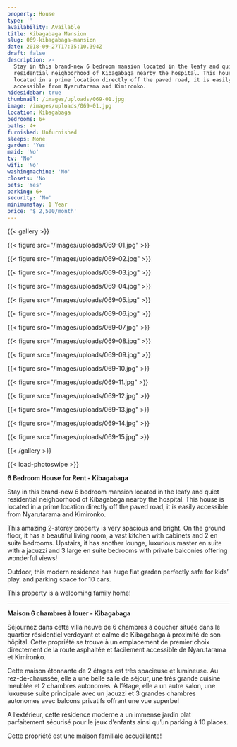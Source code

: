```yaml
---
property: House
type: ''
availability: Available
title: Kibagabaga Mansion
slug: 069-kibagabaga-mansion
date: 2018-09-27T17:35:10.394Z
draft: false
description: >-
  Stay in this brand-new 6 bedroom mansion located in the leafy and quiet
  residential neighborhood of Kibagabaga nearby the hospital. This house is
  located in a prime location directly off the paved road, it is easily
  accessible from Nyarutarama and Kimironko. 
hidesidebar: true
thumbnail: /images/uploads/069-01.jpg
image: /images/uploads/069-01.jpg
location: Kibagabaga
bedrooms: 6+
baths: 4+
furnished: Unfurnished
sleeps: None
garden: 'Yes'
maid: 'No'
tv: 'No'
wifi: 'No'
washingmachine: 'No'
closets: 'No'
pets: 'Yes'
parking: 6+
security: 'No'
minimumstay: 1 Year
price: '$ 2,500/month'
---
```

{{< gallery >}}

{{< figure src="/images/uploads/069-01.jpg" >}}

{{< figure src="/images/uploads/069-02.jpg" >}}

{{< figure src="/images/uploads/069-03.jpg" >}}

{{< figure src="/images/uploads/069-04.jpg" >}}

{{< figure src="/images/uploads/069-05.jpg" >}}

{{< figure src="/images/uploads/069-06.jpg" >}}

{{< figure src="/images/uploads/069-07.jpg" >}}

{{< figure src="/images/uploads/069-08.jpg" >}}

{{< figure src="/images/uploads/069-09.jpg" >}}

{{< figure src="/images/uploads/069-10.jpg" >}}

{{< figure src="/images/uploads/069-11.jpg" >}}

{{< figure src="/images/uploads/069-12.jpg" >}}

{{< figure src="/images/uploads/069-13.jpg" >}}

{{< figure src="/images/uploads/069-14.jpg" >}}

{{< figure src="/images/uploads/069-15.jpg" >}}

{{< /gallery >}}

{{< load-photoswipe >}}

**6 Bedroom House for Rent - Kibagabaga**

Stay in this brand-new 6 bedroom mansion located in the leafy and quiet residential neighborhood of Kibagabaga nearby the hospital. This house is located in a prime location directly off the paved road, it is easily accessible from Nyarutarama and Kimironko. 

This amazing 2-storey property is very spacious and bright. On the ground floor, it has a beautiful living room, a vast kitchen with cabinets and 2 en suite bedrooms. Upstairs, it has another lounge, luxurious master en suite with a jacuzzi and 3 large en suite bedrooms with private balconies offering wonderful views! 

Outdoor, this modern residence has huge flat garden perfectly safe for kids’ play. and parking space for 10 cars. 

This property is a welcoming family home!  

- - -

**Maison 6 chambres à louer - Kibagabaga**

Séjournez dans cette villa neuve de 6 chambres à coucher située dans le quartier résidentiel verdoyant et calme de Kibagabaga à proximité de son hôpital. Cette propriété se trouve à un emplacement de premier choix directement de la route asphaltée et facilement accessible de Nyarutarama et Kimironko. 

Cette maison étonnante de 2 étages est très spacieuse et lumineuse. Au rez-de-chaussée, elle a une belle salle de séjour, une très grande cuisine meublée et 2 chambres autonomes. A l’étage, elle a un autre salon, une luxueuse suite principale avec un jacuzzi et 3 grandes chambres autonomes avec balcons privatifs offrant une vue superbe! 

A l’extérieur, cette résidence moderne a un immense jardin plat parfaitement sécurisé pour le jeux d’enfants ainsi qu’un parking à 10 places. 

Cette propriété est une maison familiale accueillante!
